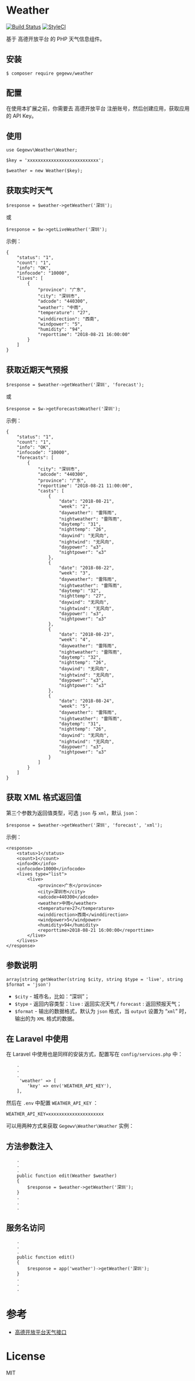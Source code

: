 # Weather

[![Build Status](https://travis-ci.org/gegewv/weather.svg?branch=master)](https://travis-ci.org/gegewv/weather) [![StyleCI](https://github.styleci.io/repos/183748603/shield?branch=master)](https://github.styleci.io/repos/183748603)

基于 高德开放平台 的 PHP 天气信息组件。

## 安装

```
$ composer require gegewv/weather
```

## 配置

在使用本扩展之前，你需要去 高德开放平台 注册账号，然后创建应用，获取应用的 API Key。

## 使用

```
use Gegewv\Weather\Weather;

$key = 'xxxxxxxxxxxxxxxxxxxxxxxxxxx';

$weather = new Weather($key);
```

## 获取实时天气

```
$response = $weather->getWeather('深圳');
```

或

```
$response = $w->getLiveWeather('深圳');
```

示例：

```
{
    "status": "1",
    "count": "1",
    "info": "OK",
    "infocode": "10000",
    "lives": [
        {
            "province": "广东",
            "city": "深圳市",
            "adcode": "440300",
            "weather": "中雨",
            "temperature": "27",
            "winddirection": "西南",
            "windpower": "5",
            "humidity": "94",
            "reporttime": "2018-08-21 16:00:00"
        }
    ]
}
```

## 获取近期天气预报

```
$response = $weather->getWeather('深圳', 'forecast');
```

或

```
$response = $w->getForecastsWeather('深圳');
```

示例：

```
{
    "status": "1", 
    "count": "1", 
    "info": "OK", 
    "infocode": "10000", 
    "forecasts": [
        {
            "city": "深圳市", 
            "adcode": "440300", 
            "province": "广东", 
            "reporttime": "2018-08-21 11:00:00", 
            "casts": [
                {
                    "date": "2018-08-21", 
                    "week": "2", 
                    "dayweather": "雷阵雨", 
                    "nightweather": "雷阵雨", 
                    "daytemp": "31", 
                    "nighttemp": "26", 
                    "daywind": "无风向", 
                    "nightwind": "无风向", 
                    "daypower": "≤3", 
                    "nightpower": "≤3"
                }, 
                {
                    "date": "2018-08-22", 
                    "week": "3", 
                    "dayweather": "雷阵雨", 
                    "nightweather": "雷阵雨", 
                    "daytemp": "32", 
                    "nighttemp": "27", 
                    "daywind": "无风向", 
                    "nightwind": "无风向", 
                    "daypower": "≤3", 
                    "nightpower": "≤3"
                }, 
                {
                    "date": "2018-08-23", 
                    "week": "4", 
                    "dayweather": "雷阵雨", 
                    "nightweather": "雷阵雨", 
                    "daytemp": "32", 
                    "nighttemp": "26", 
                    "daywind": "无风向", 
                    "nightwind": "无风向", 
                    "daypower": "≤3", 
                    "nightpower": "≤3"
                }, 
                {
                    "date": "2018-08-24", 
                    "week": "5", 
                    "dayweather": "雷阵雨", 
                    "nightweather": "雷阵雨", 
                    "daytemp": "31", 
                    "nighttemp": "26", 
                    "daywind": "无风向", 
                    "nightwind": "无风向", 
                    "daypower": "≤3", 
                    "nightpower": "≤3"
                }
            ]
        }
    ]
}
```

## 获取 XML 格式返回值
第三个参数为返回值类型，可选 `json` 与 `xml`，默认 `json`：

```
$response = $weather->getWeather('深圳', 'forecast', 'xml');
```

示例：

```
<response>
    <status>1</status>
    <count>1</count>
    <info>OK</info>
    <infocode>10000</infocode>
    <lives type="list">
        <live>
            <province>广东</province>
            <city>深圳市</city>
            <adcode>440300</adcode>
            <weather>中雨</weather>
            <temperature>27</temperature>
            <winddirection>西南</winddirection>
            <windpower>5</windpower>
            <humidity>94</humidity>
            <reporttime>2018-08-21 16:00:00</reporttime>
        </live>
    </lives>
</response>
```

## 参数说明

```
array|string getWeather(string $city, string $type = 'live', string $format = 'json')
```

- `$city` - 城市名，比如：“深圳”；
- `$type` - 返回内容类型：`live` : 返回实况天气 / `forecast` : 返回预报天气；
- `$format` - 输出的数据格式，默认为 `json` 格式，当 `output` 设置为 “`xml`” 时，输出的为 `XML` 格式的数据。

## 在 Laravel 中使用

在 Laravel 中使用也是同样的安装方式，配置写在 `config/services.php`  中：

```
    .
    .
    .
     'weather' => [
        'key' => env('WEATHER_API_KEY'),
    ],
```
然后在 `.env` 中配置 `WEATHER_API_KEY` ：

```
WEATHER_API_KEY=xxxxxxxxxxxxxxxxxxxxx
```

可以用两种方式来获取 `Gegewv\Weather\Weather` 实例：

## 方法参数注入

```
    .
    .
    .
    public function edit(Weather $weather) 
    {
        $response = $weather->getWeather('深圳');
    }
    .
    .
    .
```

## 服务名访问

```
    .
    .
    .
    public function edit() 
    {
        $response = app('weather')->getWeather('深圳');
    }
    .
    .
    .
```

# 参考

- [高德开放平台天气接口](https://lbs.amap.com/api/webservice/guide/api/weatherinfo/)

# License

MIT
